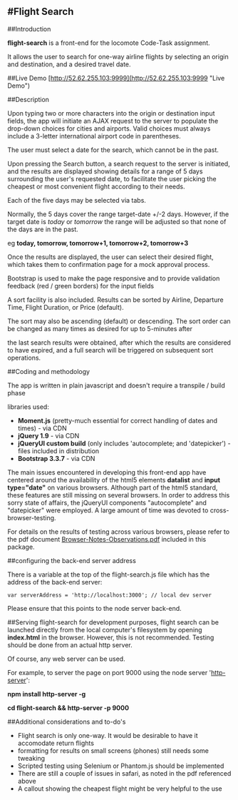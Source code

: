 #Flight Search
---

##Introduction

**flight-search** is a front-end for the locomote Code-Task assignment.

It allows the user to search for one-way airline flights by selecting an origin and destination, and a desired travel date.

##Live Demo
[http://52.62.255.103:9999](http://52.62.255.103:9999 "Live Demo")

##Description


Upon typing two or more characters into the origin or destination input fields, the app will initiate an AJAX request to the server to populate the drop-down choices for cities and airports. Valid choices must always include a 3-letter international airport code in parentheses.

The user must select a date for the search, which cannot be in the past.

Upon pressing the Search button, a search request to the server is initiated, and the results are displayed showing details for a range of 5 days surrounding the user's requested date, to facilitate the user picking the cheapest or most convenient flight according to their needs.

Each of the five days may be selected via tabs. 

Normally, the 5 days cover the range target-date +/-2 days. 
However, if the target date is *today* or *tomorrow* the range will be adjusted so that none of the days are in the past. 

eg **today, tomorrow, tomorrow+1, tomorrow+2, tomorrow+3**

Once the results are displayed, the user can select their desired flight, which takes them to confirmation page for a mock approval process.

Bootstrap is used to make the page responsive and to provide validation feedback (red / green borders) for the input fields

A sort facility is also included. Results can be sorted by Airline, Departure Time, Flight Duration, or Price (default).

The sort may also be ascending (default) or descending. The sort order can be changed as many times as desired for up to 5-minutes after

the last search results were obtained, after which the results are considered to have expired, and a full search will be triggered on subsequent sort operations.


##Coding and methodology

The app is written in plain javascript and doesn't require a transpile / build phase

libraries used:

* **Moment.js** (pretty-much essential for correct handling of dates and times) - via CDN
* **jQuery 1.9** - via CDN
* **jQueryUI custom build** (only includes 'autocomplete; and 'datepicker') - files included in distribution
* **Bootstrap 3.3.7** - via CDN

The main issues encountered in developing this front-end app have centered around the availability of the html5 elements **datalist** and **input type="date"** on various browsers. Although part of the html5 standard, these features are still missing on several browsers. In order to address this sorry state of affairs, the jQueryUI components "autocomplete" and "datepicker" were employed. A large amount of time was devoted to cross-browser-testing.

For details on the results of testing across various browsers, please refer to the pdf document [Browser-Notes-Observations.pdf](./Browser-Notes-Observations.pdf "Browser-Notes-Observations.pdf") included in this package.

##configuring the back-end server address

There is a variable at the top of the flight-search.js file which has the address of the back-end server:

	var serverAddress = 'http://localhost:3000'; // local dev server

Please ensure that this points to the node server back-end.


##Serving flight-search
for development purposes, flight search can be launched directly from the local computer's filesystem by opening **index.html** in the browser. However, this is not recommended. Testing should be done from an actual http server.

Of course, any web server can be used. 

For example, to server the page on port 9000 using the node server '[http-server](https://www.npmjs.com/package/http-server)':

**npm install http-server -g**

**cd flight-search && http-server -p 9000**

##Additional considerations and to-do's

* Flight search is only one-way. It would be desirable to have it accomodate return flights
* formatting for results on small screens (phones) still needs some tweaking
* Scripted testing using Selenium or Phantom.js should be implemented
* There are still a couple of issues in safari, as noted in the pdf referenced above
* A callout showing the cheapest flight might be very helpful to the use










